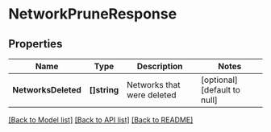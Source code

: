 # NetworkPruneResponse

## Properties
Name | Type | Description | Notes
------------ | ------------- | ------------- | -------------
**NetworksDeleted** | **[]string** | Networks that were deleted | [optional] [default to null]

[[Back to Model list]](../README.md#documentation-for-models) [[Back to API list]](../README.md#documentation-for-api-endpoints) [[Back to README]](../README.md)


